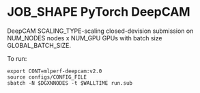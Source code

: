 #  JOB_SHAPE PyTorch DeepCAM

DeepCAM SCALING_TYPE-scaling closed-devision submission on NUM_NODES nodes x NUM_GPU GPUs with batch size GLOBAL_BATCH_SIZE.

To run:

```
export CONT=mlperf-deepcam:v2.0
source configs/CONFIG_FILE
sbatch -N $DGXNNODES -t $WALLTIME run.sub
```